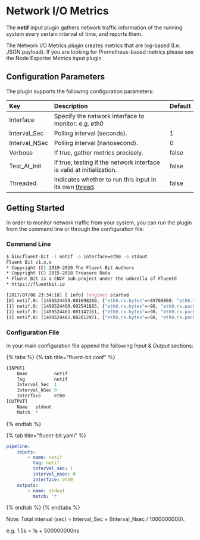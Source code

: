 # Network I/O Metrics

The **netif** input plugin gathers network traffic information of the running system every certain interval of time, and reports them.

The Network I/O Metrics plugin creates metrics that are log-based \(I.e. JSON payload\). If you are looking for Prometheus-based metrics please see the Node Exporter Metrics input plugin.

## Configuration Parameters

The plugin supports the following configuration parameters:

| Key | Description | Default |
| :--- | :--- | :--- |
| Interface | Specify the network interface to monitor. e.g. eth0 | |
| Interval\_Sec | Polling interval \(seconds\). | 1 |
| Interval\_NSec | Polling interval \(nanosecond\). | 0 |
| Verbose | If true, gather metrics precisely. | false |
| Test\_At\_Init | If true, testing if the network interface is valid at initialization. | false |
| Threaded | Indicates whether to run this input in its own [thread](../../administration/multithreading.md#inputs). | false |

## Getting Started

In order to monitor network traffic from your system, you can run the plugin from the command line or through the configuration file:

### Command Line

```bash
$ bin/fluent-bit -i netif -p interface=eth0 -o stdout
Fluent Bit v1.x.x
* Copyright (C) 2019-2020 The Fluent Bit Authors
* Copyright (C) 2015-2018 Treasure Data
* Fluent Bit is a CNCF sub-project under the umbrella of Fluentd
* https://fluentbit.io

[2017/07/08 23:34:18] [ info] [engine] started
[0] netif.0: [1499524459.001698260, {"eth0.rx.bytes"=>89769869, "eth0.rx.packets"=>73357, "eth0.rx.errors"=>0, "eth0.tx.bytes"=>4256474, "eth0.tx.packets"=>24293, "eth0.tx.errors"=>0}]
[1] netif.0: [1499524460.002541885, {"eth0.rx.bytes"=>98, "eth0.rx.packets"=>1, "eth0.rx.errors"=>0, "eth0.tx.bytes"=>98, "eth0.tx.packets"=>1, "eth0.tx.errors"=>0}]
[2] netif.0: [1499524461.001142161, {"eth0.rx.bytes"=>98, "eth0.rx.packets"=>1, "eth0.rx.errors"=>0, "eth0.tx.bytes"=>98, "eth0.tx.packets"=>1, "eth0.tx.errors"=>0}]
[3] netif.0: [1499524462.002612971, {"eth0.rx.bytes"=>98, "eth0.rx.packets"=>1, "eth0.rx.errors"=>0, "eth0.tx.bytes"=>98, "eth0.tx.packets"=>1, "eth0.tx.errors"=>0}]
```

### Configuration File

In your main configuration file append the following _Input_ & _Output_ sections:

{% tabs %}
{% tab title="fluent-bit.conf" %}
```python
[INPUT]
    Name          netif
    Tag           netif
    Interval_Sec  1
    Interval_NSec 0
    Interface     eth0
[OUTPUT]
    Name   stdout
    Match  *
```
{% endtab %}

{% tab title="fluent-bit.yaml" %}
```yaml
pipeline:
    inputs:
        - name: netif
          tag: netif
          interval_sec: 1
          interval_nsec: 0
          interface: eth0
    outputs:
        - name: stdout
          match: '*'
```
{% endtab %}
{% endtabs %}

Note: Total interval \(sec\) = Interval\_Sec + \(Interval\_Nsec / 1000000000\).

e.g. 1.5s = 1s + 500000000ns
